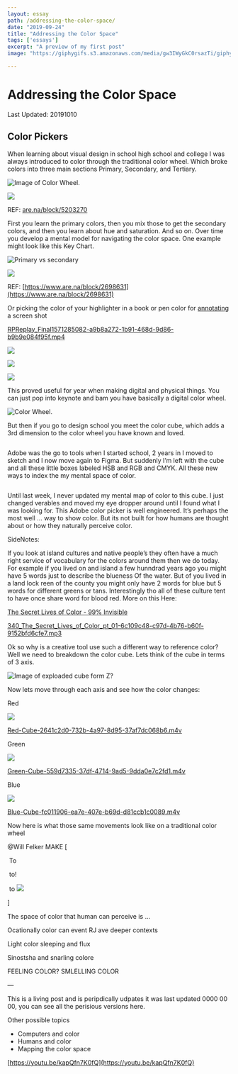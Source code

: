 ```yaml
---
layout: essay
path: /addressing-the-color-space/
date: "2019-09-24"
title: "Addressing the Color Space"
tags: ['essays']
excerpt: "A preview of my first post"
image: "https://giphygifs.s3.amazonaws.com/media/gw3IWyGkC0rsazTi/giphy.gif"

---
```



# Addressing the Color Space

Last Updated: 20191010

## Color Pickers

When learning about visual design in school high school and college I was always introduced to color through the traditional color wheel. Which broke colors into three main sections Primary, Secondary, and Tertiary.

![Image of Color Wheel]([are.na/block/5203270](https://are.na/block/5203270)).

![](proxy-81d37a59-cefa-48ce-8558-2be3f11f98dc.duckduckgo.jpg)

REF: [are.na/block/5203270](https://are.na/block/5203270)

First you learn the primary colors, then you mix those to get the secondary colors, and then you learn about hue and saturation. And so on. Over time you develop a mental model for navigating the color space. One example might look like this Key Chart.

![Primary vs secondary]()

![](original_357a8f4dbc5e8a2e1586306514e6e257-5c614289-7729-4bd3-8be5-02115792f3f3.jpg)

REF: [https://www.are.na/block/2698631](https://www.are.na/block/2698631)

Or picking the color of your highlighter in a book or pen color for [annotating](annotations) a screen shot

[RPReplay_Final1571285082-a9b8a272-1b91-468d-9d86-b9b9e084f95f.mp4](RPReplay_Final1571285082-a9b8a272-1b91-468d-9d86-b9b9e084f95f.mp4)

![](IMG_3DFEE8135627-2-9ed0d7f8-0c71-4d5f-bf91-b256cb6670ab.jpeg)

![](IMG_3DFEE8135627-1-51aa7a09-2149-4658-99cd-383e4b21e5e6.jpeg)

![](IMG_3DFEE8135627-3-df81ccd2-3ac4-4ffb-ae93-ddeb4521dbed.jpeg)

This proved useful for year when making digital and physical things. You can just pop into keynote and bam you have basically a digital color wheel.

![Color Wheel]().

But then if you go to design school you meet the color cube, which adds a 3rd dimension to the color wheel you have known and loved.

![]()

Adobe was the go to tools when I started school, 2 years in I moved to sketch and I now move again to Figma. But suddenly I’m left with the cube and all these little boxes labeled HSB and RGB and CMYK. All these new ways to index the my mental space of color.

![]()

Until last week, I never updated my mental map of color to this cube. I just changed verables and moved my eye dropper around until I found what I was looking for. This Adobe color picker is well engineered. It’s perhaps the most well ... way to show color. But its not built for how humans are thought about or how they naturally perceive color.

SideNotes:

If you look at island cultures and native people’s they often have a much right service of vocabulary for the colors around them then we do today. For example if you lived on and island a few hunndrad years ago you might have 5 words just to describe the blueness Of the water. But of you lived in a land lock reen of the county you might only have 2 words for blue but 5 words for different greens or tans. Interestingly tho all of these culture tent to have once share word for blood red. More on this Here:

[The Secret Lives of Color - 99% Invisible](https://99percentinvisible.org/episode/the-secret-lives-of-color/)

[340_The_Secret_Lives_of_Color_pt_01-6c109c48-c97d-4b76-b60f-9152bfd6cfe7.mp3](340_The_Secret_Lives_of_Color_pt_01-6c109c48-c97d-4b76-b60f-9152bfd6cfe7.mp3)

Ok so why is a creative tool use such a different way to reference color? Well we need to breakdown the color cube. Lets think of the cube in terms of 3 axis.

![Image of exploaded cube form Z?]()

Now lets move through each axis and see how the color changes:

Red

![](Animated_GIF-downsized_large-62054ebd-f376-4c31-9894-192bbf74d61e.gif)

[Red-Cube-2641c2d0-732b-4a97-8d95-37af7dc068b6.m4v](Red-Cube-2641c2d0-732b-4a97-8d95-37af7dc068b6.m4v)

Green

![](Animated_GIF-downsized_large-2-9e62e17d-6c99-4452-b20b-c53a4484e299.gif)

[Green-Cube-559d7335-37df-4714-9ad5-9dda0e7c2fd1.m4v](Green-Cube-559d7335-37df-4714-9ad5-9dda0e7c2fd1.m4v)

Blue

![](Animated_GIF-downsized_large-3-a7454677-4075-4c04-8028-075ded9d8d22.gif)

[Blue-Cube-fc011906-ea7e-407e-b69d-d81ccb1c0089.m4v](Blue-Cube-fc011906-ea7e-407e-b69d-d81ccb1c0089.m4v)

Now here is what those same movements look like on a traditional color wheel

@Will Felker MAKE [

![]() To ![]()

![]() to! []()

![]() to ![ ]()

]

The space of color that human can perceive is ...

Ocationally color can event RJ ave deeper contexts

Light color sleeping and flux

Sinostsha and snarling colore

FEELING COLOR? SMLELLING COLOR

—

This is a living post and is peripdically udpates it was last updated 0000 00 00, you can see all the perisious versions here.

Other possible topics

- Computers and color
- Humans and color
- Mapping the color space

[https://youtu.be/kapQfn7K0fQ](https://youtu.be/kapQfn7K0fQ)
